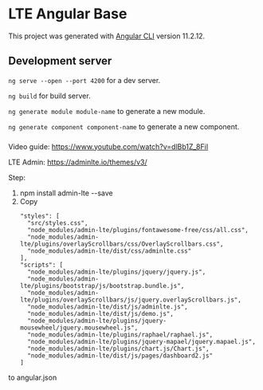 # LTE Angular Base

This project was generated with [Angular CLI](https://github.com/angular/angular-cli) version 11.2.12.

## Development server

`ng serve --open --port 4200` for a dev server.

`ng build` for build server.

`ng generate module module-name` to generate a new module.

`ng generate component component-name` to generate a new component.

###
Video guide: 
https://www.youtube.com/watch?v=dlBb1Z_8FiI

LTE Admin: 
https://adminlte.io/themes/v3/

Step: 

1. npm install admin-lte --save
2. Copy
      ```
      "styles": [
        "src/styles.css",
        "node_modules/admin-lte/plugins/fontawesome-free/css/all.css",
        "node_modules/admin-lte/plugins/overlayScrollbars/css/OverlayScrollbars.css",
        "node_modules/admin-lte/dist/css/adminlte.css"
      ],
      "scripts": [
        "node_modules/admin-lte/plugins/jquery/jquery.js",
        "node_modules/admin-lte/plugins/bootstrap/js/bootstrap.bundle.js",
        "node_modules/admin-lte/plugins/overlayScrollbars/js/jquery.overlayScrollbars.js",
        "node_modules/admin-lte/dist/js/adminlte.js",
        "node_modules/admin-lte/dist/js/demo.js",
        "node_modules/admin-lte/plugins/jquery-mousewheel/jquery.mousewheel.js",
        "node_modules/admin-lte/plugins/raphael/raphael.js",
        "node_modules/admin-lte/plugins/jquery-mapael/jquery.mapael.js",
        "node_modules/admin-lte/plugins/chart.js/Chart.js",
        "node_modules/admin-lte/dist/js/pages/dashboard2.js"
      ]
      ```
to angular.json
